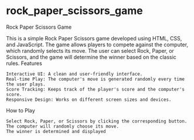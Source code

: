 # rock_paper_scissors_game
Rock Paper Scissors Game

This is a simple Rock Paper Scissors game developed using HTML, CSS, and JavaScript. The game allows players to compete against the computer, which randomly selects its move. The user can select Rock, Paper, or Scissors, and the game will determine the winner based on the classic rules.
Features

    Interactive UI: A clean and user-friendly interface.
    Real-time Play: The computer's move is generated randomly every time the user plays.
    Score Tracking: Keeps track of the player's score and the computer's score.
    Responsive Design: Works on different screen sizes and devices.

How to Play

    Select Rock, Paper, or Scissors by clicking the corresponding button.
    The computer will randomly choose its move.
    The winner is determined and displayed
